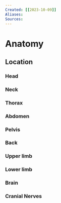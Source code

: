```yaml
---
Created: [[2023-10-09]]
Aliases: 
Sources: 
---
```

# Anatomy
## Location
### Head
### Neck
### Thorax
### Abdomen
### Pelvis
### Back
### Upper limb
### Lower limb
### Brain
### Cranial Nerves

